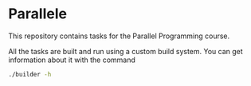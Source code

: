 # Parallele
This repository contains tasks for the Parallel Programming course.

All the tasks are built and run using a custom build system. You can get information about it with the command
```bash
./builder -h
```
